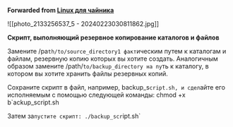 **Forwarded from [Linux для чайника](https://t.me/os_linux_ru/996)**

![[photo_2133256537_5 - 20240223030811862.jpg]]

**Скрипт, выполняющий резервное копирование каталогов и файлов**

Замените /pa`th/to/source_directory1 факт`ическим путем к каталогам и файлам, резервную копию которых вы хотите создать. Аналогичным образом замените /path/`to/backup_directory на пу`ть к каталогу, в котором вы хотите хранить файлы резервных копий.

Сохраните скрипт в файл, например, backup_s`cript.sh, и сдел`айте его исполняемым с помощью следующей команды:
chmod +x b`ackup_script.sh

Затем за`пустите скрипт:
./backup_scr`ipt.sh`